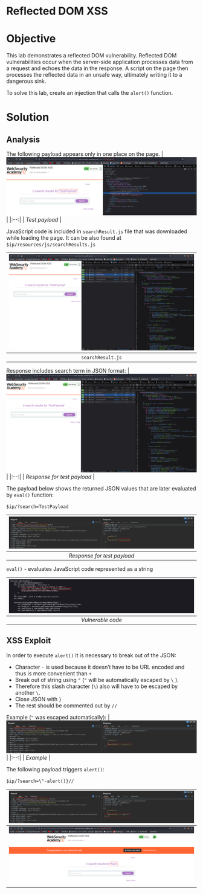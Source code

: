 # Reflected DOM XSS
# Objective
This lab demonstrates a reflected DOM vulnerability. Reflected DOM vulnerabilities occur when the server-side application processes data from a request and echoes the data in the response. A script on the page then processes the reflected data in an unsafe way, ultimately writing it to a dangerous sink.

To solve this lab, create an injection that calls the `alert()` function.

# Solution
## Analysis
The following payload appears only in one place on the page.
|![](Images/image-35.png)|
|:--:| 
| *Test payload* |

JavaScript code is included in `searchResult.js` file that was downloaded while loading the page. It can be also found at `$ip/resources/js/searchResults.js`

|![](Images/image-36.png)|
|:--:| 
| `searchResult.js` |

Response includes search term in JSON format:
|![](Images/image-36.png)|
|:--:| 
| *Response for test payload* |

The payload below shows the returned JSON values that are later evaluated by `eval()` function:
```
$ip/?search=TestPayload
```
|![](Images/image-38.png)|
|:--:| 
| *Response for test payload* |

`eval()` - evaluates JavaScript code represented as a string

|![](Images/image-39.png)|
|:--:| 
| *Vulnerable code* |

## XSS Exploit
In order to execute `alert()` it is necessary to break out of the JSON:
- Character `-` is used because it doesn’t have to be URL encoded and thus is more convenient than `+`
- Break out of string using  `"`  (`"` will be automatically escaped by  `\` ).
- Therefore this slash character (`\`) also will have to be escaped by another `\`.
- Close JSON with `}` 
- The rest should be commented out by `//`

Example (`"`  was escaped automatically):
|![](Images/image-40.png)|
|:--:| 
| *Example* |

The following payload triggers `alert()`:
```
$ip/?search=\"-alert()}//
```

|![](Images/image-41.png)|
|:--:| 
|![](Images/image-42.png)|
